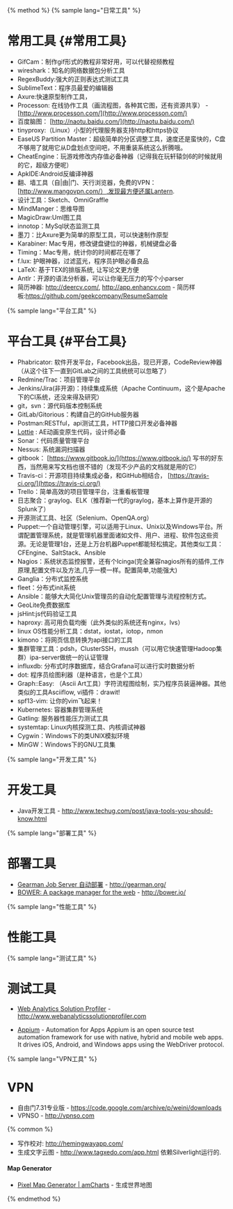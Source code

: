 {% method %}
{% sample lang="日常工具" %}

# 常用工具 {#常用工具}

* GifCam：制作gif形式的教程非常好用，可以代替视频教程
* wireshark：知名的网络数据包分析工具
* RegexBuddy:强大的正则表达式测试工具
* SublimeText：程序员最爱的编辑器
* Axure:快速原型制作工具，
* Processon: 在线协作工具（画流程图，各种其它图，还有资源共享） - [http://www.processon.com/](http://www.processon.com/)
* 百度脑图：
  [http://naotu.baidu.com/](http://naotu.baidu.com/)
* tinyproxy:（Linux）小型的代理服务器支持http和https协议
* EaseUS Partition Master：超级简单的分区调整工具，速度还是蛮快的，C盘不够用了就用它从D盘划点空间吧，不用重装系统这么折腾哦。
* CheatEngine：玩游戏修改内存值必备神器（记得我在玩轩辕剑6的时候就用的它，超级方便呢）
* ApkIDE:Android反编译神器
* 翻、墙工具（自\|由\|门、天行浏览器，免费的VPN：
  [http://www.mangovpn.com/）,发现最方便还属Lantern.
* 设计工具：Sketch、OmniGraffle
* MindManger：思维导图
* MagicDraw:Uml图工具
* innotop：MySql状态监测工具
* 墨刀：比Axure更为简单的原型工具，可以快速制作原型
* Karabiner: Mac专用，修改键盘键位的神器，机械键盘必备
* Timing：Mac专用，统计你的时间都花在哪了
* f.lux: 护眼神器，过滤蓝光，程序员护眼必备良品
* LaTeX: 基于ΤΕΧ的排版系统, 让写论文更方便
* Antlr：开源的语法分析器，可以让你毫无压力的写个小parser
* 简历神器: http://deercv.com/, http://app.enhancv.com - 简历样板:https://github.com/geekcompany/ResumeSample

{% sample lang="平台工具" %}

# 平台工具 {#平台工具}

* Phabricator: 软件开发平台，Facebook出品，现已开源，CodeReview神器（从这个往下一直到GitLab之间的工具统统可以忽略了）
* Redmine/Trac：项目管理平台
* Jenkins/Jira\(非开源\)：持续集成系统（Apache Continuum，这个是Apache下的CI系统，还没来得及研究）
* git，svn：源代码版本控制系统
* GitLab/Gitorious：构建自己的GitHub服务器
* Postman:RESTful，api测试工具，HTTP接口开发必备神器
* [Lottie](http://airbnb.design/lottie/)
  : AE动画变原生代码，设计师必备
* Sonar：代码质量管理平台
* Nessus: 系统漏洞扫描器
* gitbook：
  [https://www.gitbook.io/](https://www.gitbook.io/)
  写书的好东西，当然用来写文档也很不错的（发现不少产品的文档就是用的它）
* Travis-ci：开源项目持续集成必备，和GitHub相结合，
  [https://travis-ci.org/](https://travis-ci.org/)
* Trello：简单高效的项目管理平台，注重看板管理
* 日志聚合：graylog、ELK（推荐新一代的graylog，基本上算作是开源的Splunk了）
* 开源测试工具、社区（Selenium、OpenQA.org）
* Puppet:一个自动管理引擎，可以适用于Linux、Unix以及Windows平台。所谓配置管理系统，就是管理机器里面诸如文件、用户、进程、软件包这些资源。无论是管理1台，还是上万台机器Puppet都能轻松搞定。其他类似工具：CFEngine、SaltStack、Ansible
* Nagios：系统状态监控报警，还有个Icinga\(完全兼容nagios所有的插件,工作原理,配置文件以及方法,几乎一模一样。配置简单,功能强大\)
* Ganglia：分布式监控系统
* fleet：分布式init系统
* Ansible：能够大大简化Unix管理员的自动化配置管理与流程控制方式。
* GeoLite免费数据库
* jsHint:js代码验证工具
* haproxy: 高可用负载均衡（此外类似的系统还有nginx，lvs）
* linux OS性能分析工具：dstat，iostat，iotop，nmon
* kimono：将网页信息转换为api接口的工具
* 集群管理工具：pdsh，ClusterSSH，mussh（可以用它快速管理Hadoop集群）ipa-server做统一的认证管理
* influxdb: 分布式时序数据库，结合Grafana可以进行实时数据分析
* dot: 程序员绘图利器（是种语言，也是个工具）
* Graph::Easy: （Ascii Art工具）字符流程图绘制，实乃程序员装逼神器。其他类似的工具Asciiflow, vi插件：drawit!
* spf13-vim: 让你的vim飞起来！
* Kubernetes: 容器集群管理系统
* Gatling: 服务器性能压力测试工具
* systemtap: Linux内核探测工具、内核调试神器
* Cygwin：Windows下的类UNIX模拟环境
* MinGW：Windows下的GNU工具集

{% sample lang="开发工具" %}

# 开发工具

* Java开发工具 - http://www.techug.com/post/java-tools-you-should-know.html



{% sample lang="部署工具" %}

# 部署工具

* [Gearman Job Server 自动部署](http://gearman.org/) - http://gearman.org/
* [BOWER: A package manager for the web](http://bower.io/) - http://bower.io/

{% sample lang="性能工具" %}

# 性能工具

{% sample lang="测试工具" %}

# 测试工具

* [Web Analytics Solution Profiler](http://www.webanalyticssolutionprofiler.com) - http://www.webanalyticssolutionprofiler.com

* [Appium](http://appium.io/) - Automation for Apps
  Appium is an open source test automation framework for use with native, hybrid and mobile web apps. 
It drives iOS, Android, and Windows apps using the WebDriver protocol.


{% sample lang="VPN工具" %}

# VPN

* 自由门7.31专业版 - https://code.google.com/archive/p/weini/downloads
* VPNSO - http://vpnso.com

{% common %}


* 写作校对: http://hemingwayapp.com/
* 生成文字云图 - http://www.tagxedo.com/app.html 依赖Silverlight运行的.

#### Map Generator

* [Pixel Map Generator | amCharts](http://pixelmap.amcharts.com/) - 生成世界地图



{% endmethod %}
